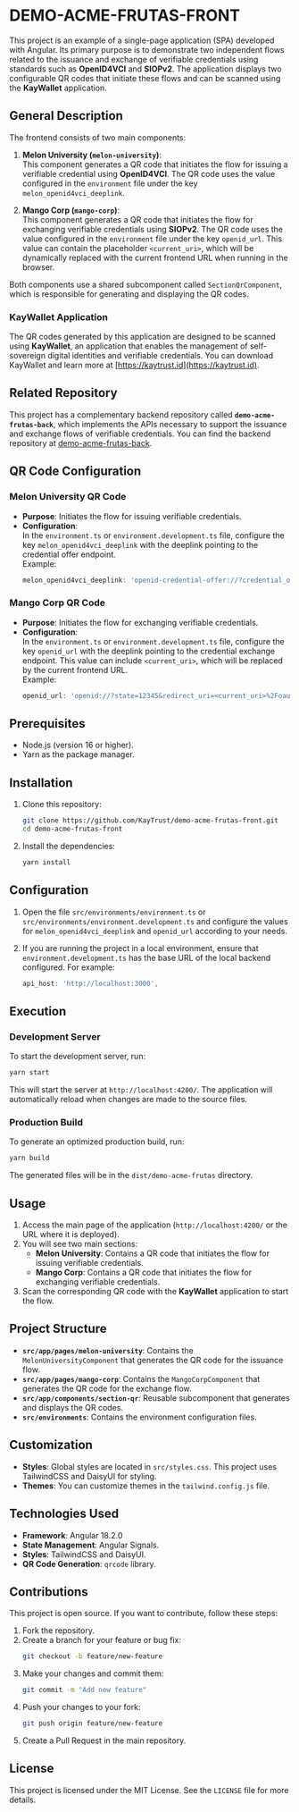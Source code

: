 # DEMO-ACME-FRUTAS-FRONT

This project is an example of a single-page application (SPA) developed with Angular. Its primary purpose is to demonstrate two independent flows related to the issuance and exchange of verifiable credentials using standards such as **OpenID4VCI** and **SIOPv2**. The application displays two configurable QR codes that initiate these flows and can be scanned using the **KayWallet** application.

## General Description

The frontend consists of two main components:

1. **Melon University (`melon-university`)**:  
   This component generates a QR code that initiates the flow for issuing a verifiable credential using **OpenID4VCI**. The QR code uses the value configured in the `environment` file under the key `melon_openid4vci_deeplink`.

2. **Mango Corp (`mango-corp`)**:  
   This component generates a QR code that initiates the flow for exchanging verifiable credentials using **SIOPv2**. The QR code uses the value configured in the `environment` file under the key `openid_url`. This value can contain the placeholder `<current_uri>`, which will be dynamically replaced with the current frontend URL when running in the browser.

Both components use a shared subcomponent called `SectionQrComponent`, which is responsible for generating and displaying the QR codes.

### KayWallet Application

The QR codes generated by this application are designed to be scanned using **KayWallet**, an application that enables the management of self-sovereign digital identities and verifiable credentials. You can download KayWallet and learn more at [https://kaytrust.id](https://kaytrust.id).

## Related Repository

This project has a complementary backend repository called **`demo-acme-frutas-back`**, which implements the APIs necessary to support the issuance and exchange flows of verifiable credentials. You can find the backend repository at [demo-acme-frutas-back](https://github.com/KayTrust/demo-acme-frutas-back).

## QR Code Configuration

### Melon University QR Code
- **Purpose**: Initiates the flow for issuing verifiable credentials.
- **Configuration**:  
  In the `environment.ts` or `environment.development.ts` file, configure the key `melon_openid4vci_deeplink` with the deeplink pointing to the credential offer endpoint.  
  Example:
  ```typescript
  melon_openid4vci_deeplink: 'openid-credential-offer://?credential_offer_uri=https://example.com/issuer/credential-offer',
  ```

### Mango Corp QR Code
- **Purpose**: Initiates the flow for exchanging verifiable credentials.
- **Configuration**:  
  In the `environment.ts` or `environment.development.ts` file, configure the key `openid_url` with the deeplink pointing to the credential exchange endpoint. This value can include `<current_uri>`, which will be replaced by the current frontend URL.  
  Example:
  ```typescript
  openid_url: 'openid://?state=12345&redirect_uri=<current_uri>%2Foauth2%2Fcb%2FvpToken&response_mode=query&response_type=vp_token&client_id=<current_uri>%2Foauth&scope=openid',
  ```

## Prerequisites

- Node.js (version 16 or higher).
- Yarn as the package manager.

## Installation

1. Clone this repository:
   ```bash
   git clone https://github.com/KayTrust/demo-acme-frutas-front.git
   cd demo-acme-frutas-front
   ```

2. Install the dependencies:
   ```bash
   yarn install
   ```

## Configuration

1. Open the file `src/environments/environment.ts` or `src/environments/environment.development.ts` and configure the values for `melon_openid4vci_deeplink` and `openid_url` according to your needs.

2. If you are running the project in a local environment, ensure that `environment.development.ts` has the base URL of the local backend configured. For example:
   ```typescript
   api_host: 'http://localhost:3000',
   ```

## Execution

### Development Server
To start the development server, run:
```bash
yarn start
```
This will start the server at `http://localhost:4200/`. The application will automatically reload when changes are made to the source files.

### Production Build
To generate an optimized production build, run:
```bash
yarn build
```
The generated files will be in the `dist/demo-acme-frutas` directory.

## Usage

1. Access the main page of the application (`http://localhost:4200/` or the URL where it is deployed).
2. You will see two main sections:
   - **Melon University**: Contains a QR code that initiates the flow for issuing verifiable credentials.
   - **Mango Corp**: Contains a QR code that initiates the flow for exchanging verifiable credentials.
3. Scan the corresponding QR code with the **KayWallet** application to start the flow.

## Project Structure

- **`src/app/pages/melon-university`**: Contains the `MelonUniversityComponent` that generates the QR code for the issuance flow.
- **`src/app/pages/mango-corp`**: Contains the `MangoCorpComponent` that generates the QR code for the exchange flow.
- **`src/app/components/section-qr`**: Reusable subcomponent that generates and displays the QR codes.
- **`src/environments`**: Contains the environment configuration files.

## Customization

- **Styles**: Global styles are located in `src/styles.css`. This project uses TailwindCSS and DaisyUI for styling.
- **Themes**: You can customize themes in the `tailwind.config.js` file.

## Technologies Used

- **Framework**: Angular 18.2.0
- **State Management**: Angular Signals.
- **Styles**: TailwindCSS and DaisyUI.
- **QR Code Generation**: `qrcode` library.

## Contributions

This project is open source. If you want to contribute, follow these steps:

1. Fork the repository.
2. Create a branch for your feature or bug fix:
   ```bash
   git checkout -b feature/new-feature
   ```
3. Make your changes and commit them:
   ```bash
   git commit -m "Add new feature"
   ```
4. Push your changes to your fork:
   ```bash
   git push origin feature/new-feature
   ```
5. Create a Pull Request in the main repository.

## License

This project is licensed under the MIT License. See the `LICENSE` file for more details.
